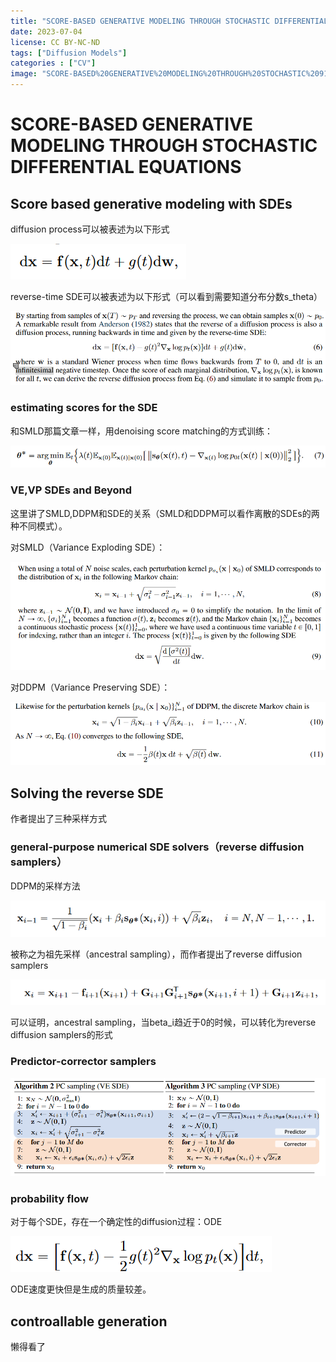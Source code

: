 ```yaml
---
title: "SCORE-BASED GENERATIVE MODELING THROUGH STOCHASTIC DIFFERENTIAL EQUATIONS"
date: 2023-07-04
license: CC BY-NC-ND
tags: ["Diffusion Models"]
categories : ["CV"]
image: "SCORE-BASED%20GENERATIVE%20MODELING%20THROUGH%20STOCHASTIC%2091e1e486eac24bc0b30b85fedb4f4862/Untitled.png"
---
```




# SCORE-BASED GENERATIVE MODELING THROUGH STOCHASTIC DIFFERENTIAL EQUATIONS

## Score based generative modeling with SDEs

diffusion process可以被表述为以下形式 

![Untitled](Untitled.png)

reverse-time SDE可以被表述为以下形式（可以看到需要知道分布分数s_theta）

![Untitled](Untitled%201.png)

### estimating scores for the SDE

和SMLD那篇文章一样，用denoising score matching的方式训练：

![Untitled](Untitled%202.png)

### VE,VP SDEs and Beyond

这里讲了SMLD,DDPM和SDE的关系（SMLD和DDPM可以看作离散的SDEs的两种不同模式）。

对SMLD（Variance Exploding SDE）：

![Untitled](Untitled%203.png)

对DDPM（Variance Preserving SDE）：

![Untitled](Untitled%204.png)

## Solving the reverse SDE

作者提出了三种采样方式

### general-purpose numerical SDE solvers（reverse diffusion samplers）

DDPM的采样方法

![Untitled](Untitled%205.png)

被称之为祖先采样（ancestral sampling），而作者提出了reverse diffusion samplers

![Untitled](Untitled%206.png)

可以证明，ancestral sampling，当beta_i趋近于0的时候，可以转化为reverse diffusion samplers的形式

### Predictor-corrector samplers

![Untitled](Untitled%207.png)

### probability flow

对于每个SDE，存在一个确定性的diffusion过程：ODE

![Untitled](Untitled%208.png)

ODE速度更快但是生成的质量较差。

## controallable generation

懒得看了